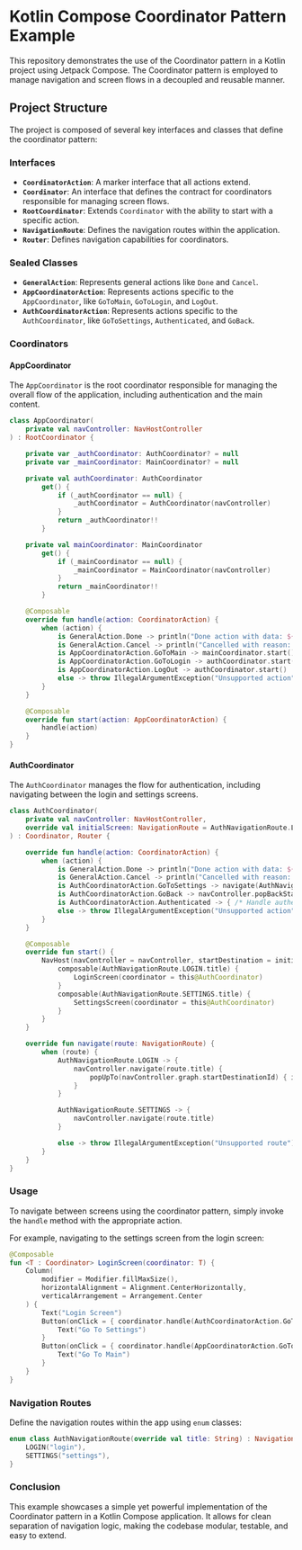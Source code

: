 # Kotlin Compose Coordinator Pattern Example

This repository demonstrates the use of the Coordinator pattern in a Kotlin project using Jetpack Compose. The Coordinator pattern is employed to manage navigation and screen flows in a decoupled and reusable manner.

## Project Structure

The project is composed of several key interfaces and classes that define the coordinator pattern:

### Interfaces

- **`CoordinatorAction`**: A marker interface that all actions extend.
- **`Coordinator`**: An interface that defines the contract for coordinators responsible for managing screen flows.
- **`RootCoordinator`**: Extends `Coordinator` with the ability to start with a specific action.
- **`NavigationRoute`**: Defines the navigation routes within the application.
- **`Router`**: Defines navigation capabilities for coordinators.

### Sealed Classes

- **`GeneralAction`**: Represents general actions like `Done` and `Cancel`.
- **`AppCoordinatorAction`**: Represents actions specific to the `AppCoordinator`, like `GoToMain`, `GoToLogin`, and `LogOut`.
- **`AuthCoordinatorAction`**: Represents actions specific to the `AuthCoordinator`, like `GoToSettings`, `Authenticated`, and `GoBack`.

### Coordinators

#### AppCoordinator

The `AppCoordinator` is the root coordinator responsible for managing the overall flow of the application, including authentication and the main content.

```kotlin
class AppCoordinator(
    private val navController: NavHostController
) : RootCoordinator {

    private var _authCoordinator: AuthCoordinator? = null
    private var _mainCoordinator: MainCoordinator? = null

    private val authCoordinator: AuthCoordinator
        get() {
            if (_authCoordinator == null) {
                _authCoordinator = AuthCoordinator(navController)
            }
            return _authCoordinator!!
        }

    private val mainCoordinator: MainCoordinator
        get() {
            if (_mainCoordinator == null) {
                _mainCoordinator = MainCoordinator(navController)
            }
            return _mainCoordinator!!
        }

    @Composable
    override fun handle(action: CoordinatorAction) {
        when (action) {
            is GeneralAction.Done -> println("Done action with data: ${action.data}")
            is GeneralAction.Cancel -> println("Cancelled with reason: ${action.reason}")
            is AppCoordinatorAction.GoToMain -> mainCoordinator.start()
            is AppCoordinatorAction.GoToLogin -> authCoordinator.start()
            is AppCoordinatorAction.LogOut -> authCoordinator.start()
            else -> throw IllegalArgumentException("Unsupported action")
        }
    }

    @Composable
    override fun start(action: AppCoordinatorAction) {
        handle(action)
    }
}
```

#### AuthCoordinator

The `AuthCoordinator` manages the flow for authentication, including navigating between the login and settings screens.

```kotlin
class AuthCoordinator(
    private val navController: NavHostController,
    override val initialScreen: NavigationRoute = AuthNavigationRoute.LOGIN
) : Coordinator, Router {

    override fun handle(action: CoordinatorAction) {
        when (action) {
            is GeneralAction.Done -> println("Done action with data: ${action.data}")
            is GeneralAction.Cancel -> println("Cancelled with reason: ${action.reason}")
            is AuthCoordinatorAction.GoToSettings -> navigate(AuthNavigationRoute.SETTINGS)
            is AuthCoordinatorAction.GoBack -> navController.popBackStack()
            is AuthCoordinatorAction.Authenticated -> { /* Handle authenticated action */ }
            else -> throw IllegalArgumentException("Unsupported action")
        }
    }

    @Composable
    override fun start() {
        NavHost(navController = navController, startDestination = initialScreen.title) {
            composable(AuthNavigationRoute.LOGIN.title) {
                LoginScreen(coordinator = this@AuthCoordinator)
            }
            composable(AuthNavigationRoute.SETTINGS.title) {
                SettingsScreen(coordinator = this@AuthCoordinator)
            }
        }
    }

    override fun navigate(route: NavigationRoute) {
        when (route) {
            AuthNavigationRoute.LOGIN -> {
                navController.navigate(route.title) {
                    popUpTo(navController.graph.startDestinationId) { inclusive = true }
                }
            }

            AuthNavigationRoute.SETTINGS -> {
                navController.navigate(route.title)
            }

            else -> throw IllegalArgumentException("Unsupported route")
        }
    }
}
```

### Usage

To navigate between screens using the coordinator pattern, simply invoke the `handle` method with the appropriate action.

For example, navigating to the settings screen from the login screen:

```kotlin
@Composable
fun <T : Coordinator> LoginScreen(coordinator: T) {
    Column(
        modifier = Modifier.fillMaxSize(),
        horizontalAlignment = Alignment.CenterHorizontally,
        verticalArrangement = Arrangement.Center
    ) {
        Text("Login Screen")
        Button(onClick = { coordinator.handle(AuthCoordinatorAction.GoToSettings) }) {
            Text("Go To Settings")
        }
        Button(onClick = { coordinator.handle(AppCoordinatorAction.GoToMain) }) {
            Text("Go To Main")
        }
    }
}
```

### Navigation Routes

Define the navigation routes within the app using `enum` classes:

```kotlin
enum class AuthNavigationRoute(override val title: String) : NavigationRoute {
    LOGIN("login"),
    SETTINGS("settings"),
}
```

### Conclusion

This example showcases a simple yet powerful implementation of the Coordinator pattern in a Kotlin Compose application. It allows for clean separation of navigation logic, making the codebase modular, testable, and easy to extend.